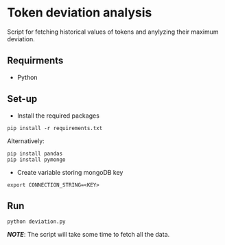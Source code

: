 # Token deviation analysis
Script for fetching historical values of tokens and anylyzing their maximum deviation.

## Requirments
- Python

## Set-up
- Install the required packages
```
pip install -r requirements.txt
```
Alternatively:
```
pip install pandas
pip install pymongo
```
- Create variable storing mongoDB key
``` 
export CONNECTION_STRING=<KEY>
```

## Run
```
python deviation.py
```

***NOTE***: The script will take some time to fetch all the data.

